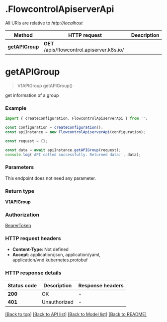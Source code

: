 # .FlowcontrolApiserverApi

All URIs are relative to *http://localhost*

Method | HTTP request | Description
------------- | ------------- | -------------
[**getAPIGroup**](FlowcontrolApiserverApi.md#getAPIGroup) | **GET** /apis/flowcontrol.apiserver.k8s.io/ | 


# **getAPIGroup**
> V1APIGroup getAPIGroup()

get information of a group

### Example


```typescript
import { createConfiguration, FlowcontrolApiserverApi } from '';

const configuration = createConfiguration();
const apiInstance = new FlowcontrolApiserverApi(configuration);

const request = {};

const data = await apiInstance.getAPIGroup(request);
console.log('API called successfully. Returned data:', data);
```


### Parameters
This endpoint does not need any parameter.


### Return type

**V1APIGroup**

### Authorization

[BearerToken](README.md#BearerToken)

### HTTP request headers

 - **Content-Type**: Not defined
 - **Accept**: application/json, application/yaml, application/vnd.kubernetes.protobuf


### HTTP response details
| Status code | Description | Response headers |
|-------------|-------------|------------------|
**200** | OK |  -  |
**401** | Unauthorized |  -  |

[[Back to top]](#) [[Back to API list]](README.md#documentation-for-api-endpoints) [[Back to Model list]](README.md#documentation-for-models) [[Back to README]](README.md)


